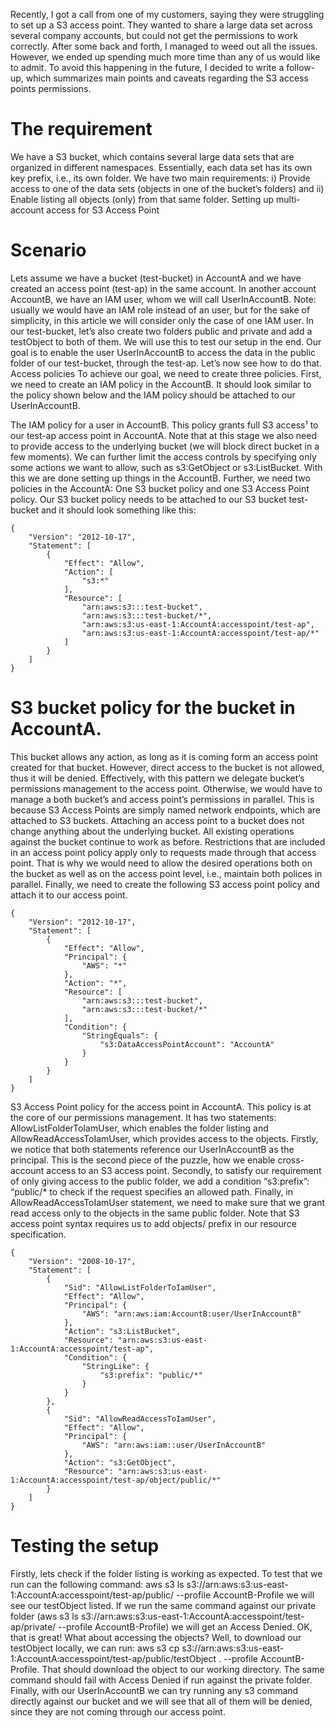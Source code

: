 Recently, I got a call from one of my customers, saying they were struggling to set up a S3 access point. They wanted to share a large data set across several company accounts, but could not get the permissions to work correctly. After some back and forth, I managed to weed out all the issues. However, we ended up spending much more time than any of us would like to admit.
To avoid this happening in the future, I decided to write a follow-up, which summarizes main points and caveats regarding the S3 access points permissions.

# The requirement
We have a S3 bucket, which contains several large data sets that are organized in different namespaces. Essentially, each data set has its own key prefix, i.e., its own folder.
We have two main requirements: i) Provide access to one of the data sets (objects in one of the bucket’s folders) and ii) Enable listing all objects (only) from that same folder.
Setting up multi-account access for S3 Access Point

# Scenario
Lets assume we have a bucket (test-bucket) in AccountA and we have created an access point (test-ap) in the same account. In another account AccountB, we have an IAM user, whom we will call UserInAccountB.
Note: usually we would have an IAM role instead of an user, but for the sake of simplicity, in this article we will consider only the case of one IAM user.
In our test-bucket, let’s also create two folders public and private and add a testObject to both of them. We will use this to test our setup in the end.
Our goal is to enable the user UserInAccountB to access the data in the public folder of our test-bucket, through the test-ap. Let’s now see how to do that.
Access policies
To achieve our goal, we need to create three policies. First, we need to create an IAM policy in the AccountB. It should look similar to the policy shown below and the IAM policy should be attached to our UserInAccountB.

The IAM policy for a user in AccountB.
This policy grants full S3 access¹ to our test-ap access point in AccountA. Note that at this stage we also need to provide access to the underlying bucket (we will block direct bucket in a few moments). We can further limit the access controls by specifying only some actions we want to allow, such as s3:GetObject or s3:ListBucket. With this we are done setting up things in the AccountB.
Further, we need two policies in the AccountA: One S3 bucket policy and one S3 Access Point policy. Our S3 bucket policy needs to be attached to our S3 bucket test-bucket and it should look something like this:
```
{
    "Version": "2012-10-17",
    "Statement": [
        {
            "Effect": "Allow",
            "Action": [
                "s3:*"
            ],
            "Resource": [
                "arn:aws:s3:::test-bucket",
                "arn:aws:s3:::test-bucket/*",
                "arn:aws:s3:us-east-1:AccountA:accesspoint/test-ap",
                "arn:aws:s3:us-east-1:AccountA:accesspoint/test-ap/*"
            ]
        }
    ]
}
```
# S3 bucket policy for the bucket in AccountA.
This bucket allows any action, as long as it is coming form an access point created for that bucket. However, direct access to the bucket is not allowed, thus it will be denied. Effectively, with this pattern we delegate bucket’s permissions management to the access point. Otherwise, we would have to manage a both bucket’s and access point’s permissions in parallel. This is because S3 Access Points are simply named network endpoints, which are attached to S3 buckets. Attaching an access point to a bucket does not change anything about the underlying bucket. All existing operations against the bucket continue to work as before. Restrictions that are included in an access point policy apply only to requests made through that access point. That is why we would need to allow the desired operations both on the bucket as well as on the access point level, i.e., maintain both polices in parallel.
Finally, we need to create the following S3 access point policy and attach it to our access point.
```
{
    "Version": "2012-10-17",
    "Statement": [
        {
            "Effect": "Allow",
            "Principal": {
                "AWS": "*"
            },
            "Action": "*",
            "Resource": [
                "arn:aws:s3:::test-bucket",
                "arn:aws:s3:::test-bucket/*"
            ],
            "Condition": {
                "StringEquals": {
                    "s3:DataAccessPointAccount": "AccountA"
                }
            }
        }
    ]
}
```
S3 Access Point policy for the access point in AccountA.
This policy is at the core of our permissions management. It has two statements: AllowListFolderToIamUser, which enables the folder listing and AllowReadAccessToIamUser, which provides access to the objects. Firstly, we notice that both statements reference our UserInAccountB as the principal. This is the second piece of the puzzle, how we enable cross-account access to an S3 access point. Secondly, to satisfy our requirement of only giving access to the public folder, we add a condition “s3:prefix”: “public/* to check if the request specifies an allowed path. Finally, in AllowReadAccessToIamUser statement, we need to make sure that we grant read access only to the objects in the same public folder. Note that S3 access point syntax requires us to add objects/ prefix in our resource specification.
```
{
    "Version": "2008-10-17",
    "Statement": [
        {
            "Sid": "AllowListFolderToIamUser",
            "Effect": "Allow",
            "Principal": {
                "AWS": "arn:aws:iam:AccountB:user/UserInAccountB"
            },
            "Action": "s3:ListBucket",
            "Resource": "arn:aws:s3:us-east-1:AccountA:accesspoint/test-ap",
            "Condition": {
                "StringLike": {
                    "s3:prefix": "public/*"
                }
            }
        },
        {
            "Sid": "AllowReadAccessToIamUser",
            "Effect": "Allow",
            "Principal": {
                "AWS": "arn:aws:iam::user/UserInAccountB"
            },
            "Action": "s3:GetObject",
            "Resource": "arn:aws:s3:us-east-1:AccountA:accesspoint/test-ap/object/public/*"
        }
    ]
}
```

# Testing the setup
Firstly, lets check if the folder listing is working as expected. To test that we run can the following command: aws s3 ls s3://arn:aws:s3:us-east-1:AccountA:accesspoint/test-ap/public/ --profile AccountB-Profile we will see our testObject listed. If we run the same command against our private folder (aws s3 ls s3://arn:aws:s3:us-east-1:AccountA:accesspoint/test-ap/private/ --profile AccountB-Profile) we will get an Access Denied. OK, that is great!
What about accessing the objects? Well, to download our testObject locally, we can run: aws s3 cp s3://arn:aws:s3:us-east-1:AccountA:accesspoint/test-ap/public/testObject . --profile AccountB-Profile. That should download the object to our working directory. The same command should fail with Access Denied if run against the private folder.
Finally, with our UserInAccountB we can try running any s3 command directly against our bucket and we will see that all of them will be denied, since they are not coming through our access point.
